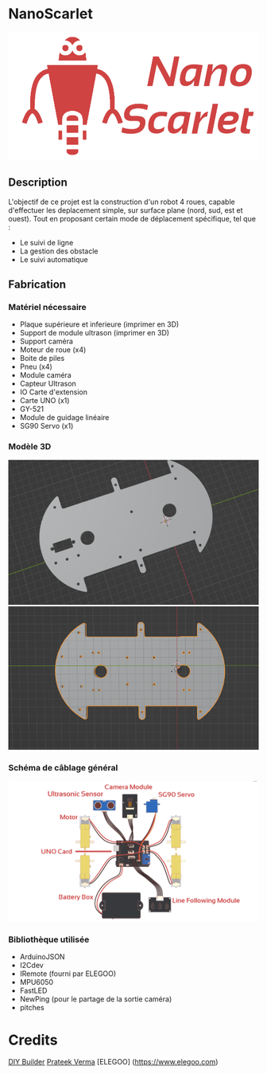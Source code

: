 # NanoScarlet
![scarlet](assets/scarlet-logo.png)

## Description
L'objectif de ce projet est la construction d'un robot 4 roues, capable d'effectuer les deplacement simple, sur surface plane (nord, sud, est et ouest). Tout en proposant certain mode de déplacement spécifique, tel que :
* Le suivi de ligne
* La gestion des obstacle
* Le suivi automatique

## Fabrication

### Matériel nécessaire
* Plaque supérieure et inferieure (imprimer en 3D)
* Support de module ultrason (imprimer en 3D)
* Support caméra
* Moteur de roue (x4)
* Boite de piles
* Pneu (x4)
* Module caméra
* Capteur Ultrason
* IO Carte d'extension
* Carte UNO (x1)
* GY-521
* Module de guidage linéaire
* SG90 Servo (x1)

### Modèle 3D
![top-model](assets/top-model.png)
![bottom-model](assets/bottom-model.png)

### Schéma de câblage général
![main-scheme](assets/main-scheme.png)

### Bibliothèque utilisée
* ArduinoJSON
* I2Cdev
* IRemote (fourni par ELEGOO)
* MPU6050
* FastLED
* NewPing (pour le partage de la sortie caméra)
* pitches

# Credits
[DIY Builder](https://www.youtube.com/@DIYBuilder)
[Prateek Verma](https://www.youtube.com/@prateekverma22)
[ELEGOO] (https://www.elegoo.com)